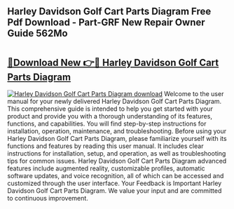 ## Harley Davidson Golf Cart Parts Diagram Free Pdf Download - Part-GRF New Repair Owner Guide 562Mo

# <h2><a href="http://dfkxmc.blite.top/?on=Harley+Davidson+Golf+Cart+Parts+Diagram">🔗Download New 👉🔴 Harley Davidson Golf Cart Parts Diagram</a></h2>

[![Harley Davidson Golf Cart Parts Diagram download](https://i.imgur.com/lujVjoI.png)](http://dfkxmc.blite.top/?on=Harley+Davidson+Golf+Cart+Parts+Diagram)
Welcome to the user manual for your newly delivered Harley Davidson Golf Cart Parts Diagram. This comprehensive guide is intended to help you get started with your product and provide you with a thorough understanding of its features, functions, and capabilities. You will find step-by-step instructions for installation, operation, maintenance, and troubleshooting. Before using your Harley Davidson Golf Cart Parts Diagram, please familiarize yourself with its functions and features by reading this user manual. It includes clear instructions for installation, setup, and operation, as well as troubleshooting tips for common issues. Harley Davidson Golf Cart Parts Diagram advanced features include augmented reality, customizable profiles, automatic software updates, and voice recognition, all of which can be accessed and customized through the user interface. Your Feedback is Important Harley Davidson Golf Cart Parts Diagram. We value your input and are committed to continuous improvement.
